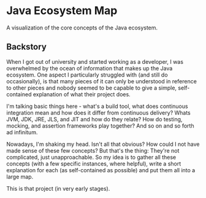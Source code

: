 # Java Ecosystem Map

A visualization of the core concepts of the Java ecosystem.

## Backstory

When I got out of university and started working as a developer, I was overwhelmed by the ocean of information that makes up the Java ecosystem.
One aspect I particularly struggled with (and still do occasionally), is that many pieces of it can only be understood in reference to other pieces and nobody seemed to be capable to give a simple, self-contained explanation of what their project does.

I'm talking basic things here - what's a build tool, what does continuous integration mean and how does it differ from continuous delivery?
Whats JVM, JDK, JRE, JLS, and JIT and how do they relate?
How do testing, mocking, and assertion frameworks play together?
And so on and so forth ad infinitum.

Nowadays, I'm shaking my head.
Isn't all that obvious?
How could I not have made sense of these few concepts?
But that's the thing:
They're not complicated, just unapproachable.
So my idea is to gather all these concepts (with a few specific instances, where helpful), write a short explanation for each (as self-contained as possible) and put them all into a large map.

This is that project (in very early stages).
